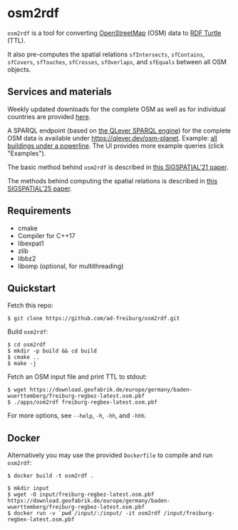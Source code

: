 # osm2rdf

`osm2rdf` is a tool for converting [OpenStreetMap](https://www.openstreetmap.org) (OSM) data to [RDF Turtle](https://www.w3.org/TR/turtle) (TTL).

It also pre-computes the spatial relations `sfIntersects`, `sfContains`, `sfCovers`, `sfTouches`, `sfCrosses`, `sfOverlaps`, and `sfEquals` between all OSM objects.

## Services and materials

Weekly updated downloads for the complete OSM as well as for individual countries are provided [here](https://osm2rdf.cs.uni-freiburg.de).

A SPARQL endpoint (based on [the QLever SPARQL engine](https://github.com/ad-freiburg/qlever)) for the complete OSM data is available under https://qlever.dev/osm-planet.
Example: [all buildings under a powerline](https://qlever.dev/osm-planet/Wd07W1).
The UI provides more example queries (click "Examples").

The basic method behind `osm2rdf` is described in [this SIGSPATIAL'21 paper](https://ad-publications.cs.uni-freiburg.de/SIGSPATIAL_osm2rdf_BBKL_2021.pdf).

The methods behind computing the spatial relations is described in [this SIGSPATIAL'25 paper](https://ad-publications.cs.uni-freiburg.de/SIGSPATIAL_spatialjoin_BBK_2025.pdf).

## Requirements

  * cmake
  * Compiler for C++17
  * libexpat1
  * zlib
  * libbz2
  * libomp (optional, for multithreading)

## Quickstart

Fetch this repo:

```
$ git clone https://github.com/ad-freiburg/osm2rdf.git
```
Build `osm2rdf`:
```
$ cd osm2rdf
$ mkdir -p build && cd build
$ cmake ..
$ make -j
```
Fetch an OSM input file and print TTL to stdout:
```
$ wget https://download.geofabrik.de/europe/germany/baden-wuerttemberg/freiburg-regbez-latest.osm.pbf
$ ./apps/osm2rdf freiburg-regbex-latest.osm.pbf
```

For more options, see `--help`, `-h`, `-hh`, and `-hhh`.


## Docker

Alternatively you may use the provided `Dockerfile` to compile and run `osm2rdf`:
```
$ docker build -t osm2rdf .
```

```
$ mkdir input
$ wget -O input/freiburg-regbez-latest.osm.pbf https://download.geofabrik.de/europe/germany/baden-wuerttemberg/freiburg-regbez-latest.osm.pbf
$ docker run -v `pwd`/input/:/input/ -it osm2rdf /input/freiburg-regbex-latest.osm.pbf
```
